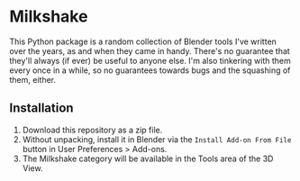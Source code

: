 # Milkshake

This Python package is a random collection of Blender tools I've written over the years, as and when they came in handy. There's no guarantee that they'll always (if ever) be useful to anyone else.
I'm also tinkering with them every once in a while, so no guarantees towards bugs and the squashing of them, either.

## Installation

1. Download this repository as a zip file.
1. Without unpacking, install it in Blender via the `Install Add-on From File` button in User Preferences > Add-ons.
1. The Milkshake category will be available in the Tools area of the 3D View.
